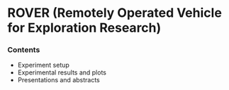 # ROVER (Remotely Operated Vehicle for Exploration Research)

### Contents

- Experiment setup
- Experimental results and plots
- Presentations and abstracts
